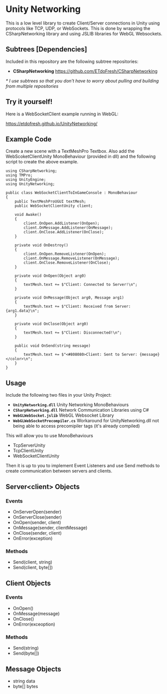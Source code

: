 # Unity Networking
This is a low level library to create Client/Server connections in Unity using protocols
like TCP, UDP, or WebSockets. This is done by wrapping the CSharpNetworking library and
using JSLIB libraries for WebGL Websockets.

## Subtrees [Dependencies]
Included in this repository are the following subtree repositories:

- **CSharpNetworking** https://github.com/ETdoFresh/CSharpNetworking

*\* I use subtrees so that you don't have to worry about pulling and building from multiple repositories*

## Try it yourself!
Here is a WebSocketClient example running in WebGL:

https://etdofresh.github.io/UnityNetworking/

## Example Code
Create a new scene with a TextMeshPro Textbox. Also add the WebScoketClientUnity MonoBehaviour (provided in dll) and the following script to create the above example.
```
using CSharpNetworking;
using TMPro;
using UnityEngine;
using UnityNetworking;

public class WebSocketClientToInGameConsole : MonoBehaviour
{
    public TextMeshProUGUI textMesh;
    public WebSocketClientUnity client;

    void Awake()
    {
        client.OnOpen.AddListener(OnOpen);
        client.OnMessage.AddListener(OnMessage);
        client.OnClose.AddListener(OnClose);
    }

    private void OnDestroy()
    {
        client.OnOpen.RemoveListener(OnOpen);
        client.OnMessage.RemoveListener(OnMessage);
        client.OnClose.RemoveListener(OnClose);
    }

    private void OnOpen(Object arg0)
    {
        textMesh.text += $"Client: Connected to Server!\n";
    }

    private void OnMessage(Object arg0, Message arg1)
    {
        textMesh.text += $"Client: Received from Server: {arg1.data}\n";
    }

    private void OnClose(Object arg0)
    {
        textMesh.text += $"Client: Disconnected!\n";
    }

    public void OnSend(string message)
    {
        textMesh.text += $"<#808080>Client: Sent to Server: {message}</color>\n";
    }
}
```

## Usage
Include the following two files in your Unity Project:

- **`UnityNetworking.dll`** Unity Networking MonoBehaviours
- **`CSharpNetworking.dll`** Network Communication Libraries using C#
- **`WebGLWebSocket.jslib`** WebGL Websocket Library
- **`WebGLWebSocketPrecompiler.cs`** Workaround for UnityNetworking.dll not being able to access precomipiler tags (it's already compiled)

This will allow you to use MonoBehaviours

- TcpServerUnity
- TcpClientUnity
- WebSocketClientUnity

Then it is up to you to implement Event Listeners and use Send methods
to create communication between servers and clients.

## Server\<client> Objects
### Events
- OnServerOpen(sender)
- OnServerClose(sender)
- OnOpen(sender, client)
- OnMessage(sender, clientMessage)
- OnClose(sender, client)
- OnError(exception)
### Methods
- Send(client, string)
- Send(client, byte[])

## Client Objects
### Events
- OnOpen()
- OnMessage(message)
- OnClose()
- OnError(exceoption)
### Methods
- Send(string)
- Send(byte[])

## Message Objects
- string data
- byte[] bytes
